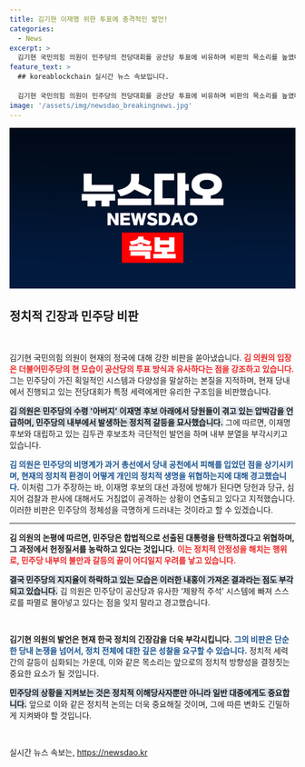 ```yaml
---
title: 김기현 이재명 위한 투표에 충격적인 발언!
categories:
  - News
excerpt: >
  김기현 국민의힘 의원이 민주당의 전당대회를 공산당 투표에 비유하며 비판의 목소리를 높였다. 그는 이재명 후보의 권력 집중을 문제 삼고, 민주당의 집단성을 강도 높게 비난하며, 지지율 하락을 경고했다. 클릭하여 더 자세한 이야기를 확인해보세요!
feature_text: >
  ## koreablockchain 실시간 뉴스 속보입니다.

  김기현 국민의힘 의원이 민주당의 전당대회를 공산당 투표에 비유하며 비판의 목소리를 높였다. 그는 이재명 후보의 권력 집중을 문제 삼고, 민주당의 집단성을 강도 높게 비난하며, 지지율 하락을 경고했다. 클릭하여 더 자세한 이야기를 확인해보세요!
image: '/assets/img/newsdao_breakingnews.jpg'
---
```


<p><img src="/assets/img/newsdao_breakingnews.jpg" alt="koreablockchain 속보" /></p>

<h2 data-ke-size="size26">정치적 긴장과 민주당 비판</h2>

<p data-ke-size="size16">&nbsp;</p>

<p>김기현 국민의힘 의원이 현재의 정국에 대해 강한 비판을 쏟아냈습니다. <b><span style="color: #ee2323;">김 의원의 입장은 더불어민주당의 현 모습이 공산당의 투표 방식과 유사하다는 점을 강조하고 있습니다.</span></b> 그는 민주당이 가진 획일적인 시스템과 다양성을 말살하는 본질을 지적하며, 현재 당내에서 진행되고 있는 전당대회가 특정 세력에게만 유리한 구조임을 비판했습니다. </p>

<p><b><span style="background-color: #21538527;">김 의원은 민주당의 수령 '아버지' 이재명 후보 아래에서 당원들이 겪고 있는 압박감을 언급하며, 민주당의 내부에서 발생하는 정치적 갈등을 묘사했습니다.</span></b> 그에 따르면, 이재명 후보와 대립하고 있는 김두관 후보조차 극단적인 발언을 하며 내부 분열을 부각시키고 있습니다. </p>

<p><b><span style="color: #1a5490;">김 의원은 민주당의 비명계가 과거 총선에서 당내 공천에서 피해를 입었던 점을 상기시키며, 현재의 정치적 환경이 어떻게 개인의 정치적 생명을 위협하는지에 대해 경고했습니다.</span></b> 이처럼 그가 주장하는 바, 이재명 후보의 대선 과정에 방해가 된다면 당헌과 당규, 심지어 검찰과 판사에 대해서도 거침없이 공격하는 상황이 연출되고 있다고 지적했습니다. 이러한 비판은 민주당의 정체성을 극명하게 드러내는 것이라고 할 수 있겠습니다.</p>

<hr>

<p><b>김 의원의 논평에 따르면, 민주당은 합법적으로 선출된 대통령을 탄핵하겠다고 위협하며, 그 과정에서 헌정질서를 농락하고 있다는 것입니다.</b> <b><span style="color: #ee2323;">이는 정치적 안정성을 해치는 행위로, 민주당 내부의 불만과 갈등의 끝이 어디일지 우려를 낳고 있습니다.</span></b> </p>

<p><b><span style="background-color: #21538527;">결국 민주당의 지지율이 하락하고 있는 모습은 이러한 내홍이 가져온 결과라는 점도 부각되고 있습니다.</span></b> 김 의원은 민주당이 공산당과 유사한 ‘제왕적 주석’ 시스템에 빠져 스스로를 파멸로 몰아넣고 있다는 점을 잊지 말라고 경고했습니다. </p>

<p data-ke-size="size16">&nbsp;</p>

<p><b>김기현 의원의 발언은 현재 한국 정치의 긴장감을 더욱 부각시킵니다.</b> <b><span style="color: #1a5490;">그의 비판은 단순한 당내 논쟁을 넘어서, 정치 전체에 대한 깊은 성찰을 요구할 수 있습니다.</span></b> 정치적 세력 간의 갈등이 심화되는 가운데, 이와 같은 목소리는 앞으로의 정치적 방향성을 결정짓는 중요한 요소가 될 것입니다. </p>

<p><b><span style="background-color: #21538527;">민주당의 상황을 지켜보는 것은 정치적 이해당사자뿐만 아니라 일반 대중에게도 중요합니다.</span></b> 앞으로 이와 같은 정치적 논의는 더욱 중요해질 것이며, 그에 따른 변화도 긴밀하게 지켜봐야 할 것입니다. </p>

<p data-ke-size="size16">&nbsp;</p>
실시간 뉴스 속보는, <a href="https://newsdao.kr" rel="dofollow">https://newsdao.kr</a>


